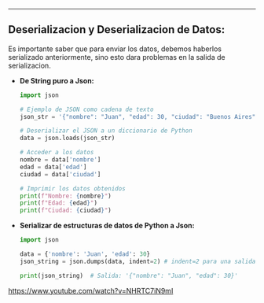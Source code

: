 
---
## Deserializacion y Deserializacion de Datos:
Es importante saber que para enviar los datos, debemos haberlos serializado anteriormente, sino esto dara problemas en la salida de serializacion. 

- **De String puro a Json:**
	```python
	import json
	
	# Ejemplo de JSON como cadena de texto
	json_str = '{"nombre": "Juan", "edad": 30, "ciudad": "Buenos Aires"}'
	
	# Deserializar el JSON a un diccionario de Python
	data = json.loads(json_str)
	
	# Acceder a los datos
	nombre = data['nombre']
	edad = data['edad']
	ciudad = data['ciudad']
	
	# Imprimir los datos obtenidos
	print(f"Nombre: {nombre}")
	print(f"Edad: {edad}")
	print(f"Ciudad: {ciudad}")


	```

- **Serializar de estructuras de datos de Python a Json:**
	```python
	import json
	
	data = {'nombre': 'Juan', 'edad': 30}
	json_string = json.dumps(data, indent=2) # indent=2 para una salida JSON con formato

	print(json_string)  # Salida: '{"nombre": "Juan", "edad": 30}'
	
	```

https://www.youtube.com/watch?v=NHRTC7iN9mI
